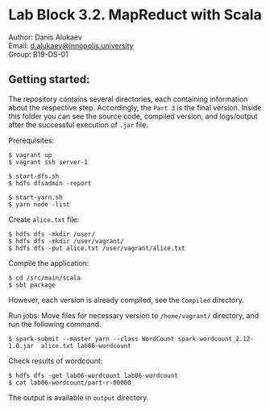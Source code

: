 # Lab Block 3.2. MapReduct with Scala
Author: Danis Alukaev \
Email: d.alukaev@innopolis.university \
Group: B19-DS-01 

## Getting started:
The repository contains several directories, each containing information about the respective step. Accordingly, the `Part 3` is the final version. Inside this folder you can see the source code, compiled version, and logs/output after the successful execution of `.jar` file. 


Prerequisites:
```
$ vagrant up
$ vagrant ssh server-1

$ start-dfs.sh
$ hdfs dfsadmin -report

$ start-yarn.sh
$ yarn node -list
```
Create `alice.txt` file:
```
$ hdfs dfs -mkdir /user/
$ hdfs dfs -mkdir /user/vagrant/
$ hdfs dfs -put alice.txt /user/vagrant/alice.txt
```
Compile the application:
```
$ cd /src/main/scala
$ sbt package
```
However, each version is already compiled, see the `Compiled` directory.

Run jobs:
Move files for necessary version to `/home/vagrant/` directory, and run the following command.
```
$ spark-submit --master yarn --class WordCount spark-wordcount_2.12-1.0.jar  alice.txt lab06-wordcount
```
Check results of wordcount: 
```
$ hdfs dfs -get lab06-wordcount lab06-wordcount
$ cat lab06-wordcount/part-r-00000
```
The output is available in `output` directory.

